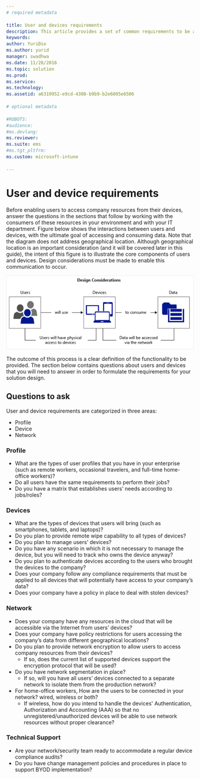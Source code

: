 ```yaml
---
# required metadata

title: User and devices requirements
description: This article provides a set of common requirements to be adopted by users and their devices in a Bring Your Own Device scenario.
keywords:
author: YuriDio
ms.author: yurid
manager: swadhwa
ms.date: 11/28/2016
ms.topic: solution
ms.prod:
ms.service: 
ms.technology:
ms.assetid: a6319952-e9cd-4308-b9b9-b2e6005e6506

# optional metadata

#ROBOTS:
#audience:
#ms.devlang:
ms.reviewer: 
ms.suite: ems
#ms.tgt_pltfrm:
ms.custom: microsoft-intune

---
```


# User and device requirements

Before enabling users to access company resources from their devices, answer the questions in the sections that follow by working with the consumers of these resources in your environment and with your IT department. Figure below shows the interactions between users and devices, with the ultimate goal of accessing and consuming data. Note that the diagram does not address geographical location. Although geographical location is an important consideration (and it will be covered later in this guide), the intent of this figure is to illustrate the core components of users and devices. Design considerations must be made to enable this communication to occur.

![Users, Devices and Data](./media/BYOD_Figure2.png)

The outcome of this process is a clear definition of the functionality to be provided. The section below contains questions about users and devices that you will need to answer in order to formulate the requirements for your solution design.

## Questions to ask

User and device requirements are categorized in three areas:

- Profile
- Device
- Network

### Profile

- What are the types of user profiles that you have in your enterprise (such as remote workers, occasional travelers, and full-time home-office workers)?
- Do all users have the same requirements to perform their jobs?
- Do you have a matrix that establishes users’ needs according to jobs/roles?


### Devices

- What are the types of devices that users will bring (such as smartphones, tablets, and laptops)?
- Do you plan to provide remote wipe capability to all types of devices?
- Do you plan to manage users’ devices?
- Do you have any scenario in which it is not necessary to manage the device, but you will need to track who owns the device anyway?
- Do you plan to authenticate devices according to the users who brought the devices to the company?
- Does your company follow any compliance requirements that must be applied to all devices that will potentially have access to your company’s data?
- Does your company have a policy in place to deal with stolen devices?

### Network

- Does your company have any resources in the cloud that will be accessible via the Internet from users’ devices?
- Does your company have policy restrictions for users accessing the company’s data from different geographical locations?
- Do you plan to provide network encryption to allow users to access company resources from their devices?
	- If so, does the current list of supported devices support the encryption protocol that will be used?
- Do you have network segmentation in place?
	- If so, will you have all users’ devices connected to a separate network to isolate them from the production network?
- For home-office workers, How are the users to be connected in your network? wired, wireless or both?
	- If wireless, how do you intend to handle the devices' Authentication, Authorization and Accounting (AAA) so that no unregistered/unauthorized devices will be able to use network resources without proper clearance?

### Technical Support
- Are your network/security team ready to accommodate a regular device compliance audits?
- Do you have change management policies and procedures in place to support BYOD implementation?


